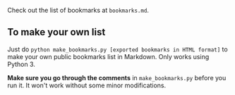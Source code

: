 Check out the list of bookmarks at `bookmarks.md`.

## To make your own list

Just do `python make_bookmarks.py [exported bookmarks in HTML format]`
to make your own public bookmarks list in Markdown. Only works using
Python 3.

**Make sure you go through the comments** in `make_bookmarks.py` before you
run it. It won't work without some minor modifications.
